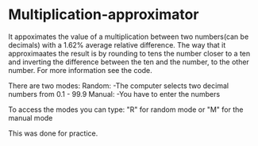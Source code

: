 # Multiplication-approximator
It appoximates the value of a multiplication between two numbers(can be decimals) with a 1.62% average relative difference.
The way that it approximaates the result is by rounding to tens the number closer to a ten and inverting the difference between the ten and the number, to the other number.
For more information see the code.

There are two modes:
Random:
-The computer selects two decimal numbers from 0.1 - 99.9
Manual:
-You have to enter the numbers

To access the modes you can type: "R" for random mode or "M" for the manual mode

This was done for practice.
